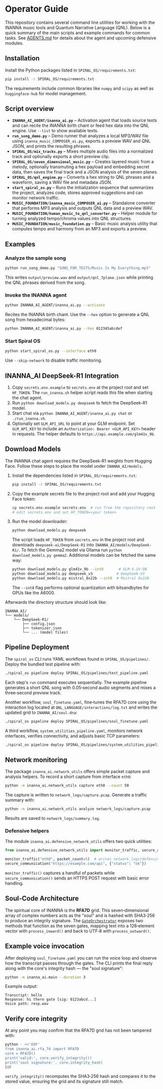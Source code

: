 # Operator Guide

This repository contains several command line utilities for working with the INANNA music tools and Quantum Narrative Language (QNL). Below is a quick summary of the main scripts and example commands for common tasks. See [AGENTS.md](AGENTS.md#upcoming-components) for details about the agent and upcoming defensive modules.

## Installation

Install the Python packages listed in `SPIRAL_OS/requirements.txt`:

```bash
pip install -r SPIRAL_OS/requirements.txt
```

The requirements include common libraries like `numpy` and `scipy` as well as
`huggingface-hub` for model management.

## Script overview

- **`INANNA_AI_AGENT/inanna_ai.py`** – Activation agent that loads source texts and can recite the INANNA birth chant or feed hex data into the QNL engine. Use `--list` to show available texts.
- **`run_song_demo.py`** – Demo runner that analyzes a local MP3/WAV file using `inanna_music_COMPOSER_ai.py`, exports a preview WAV and QNL JSON, and prints the resulting phrases.
- **`SPIRAL_OS/mix_tracks.py`** – Mixes multiple audio files into a normalized track and optionally exports a short preview clip.
- **`SPIRAL_OS/seven_dimensional_music.py`** – Creates layered music from a melody, optionally transmuting a hex payload and embedding secret data, then saves the final track and a JSON analysis of the seven planes.
- **`SPIRAL_OS/qnl_engine.py`** – Converts a hex string to QNL phrases and a waveform, saving a WAV file and metadata JSON.
- **`start_spiral_os.py`** – Runs the initialization sequence that summarizes the project, analyzes code, stores approved suggestions and can monitor network traffic.
- **`MUSIC_FOUNDATION/inanna_music_COMPOSER_ai.py`** – Standalone converter that performs MP3 analysis and outputs QNL data and a preview WAV.
- **`MUSIC_FOUNDATION/human_music_to_qnl_converter.py`** – Helper module for turning analyzed tempo/chroma values into QNL structures.
- **`MUSIC_FOUNDATION/music_foundation.py`** – Basic music analysis utility that computes tempo and harmony from an MP3 and exports a preview.

## Examples

### Analyze the sample song

```bash
python run_song_demo.py "SONS_FOR_TESTS/Music Is My Everything.mp3"
```

This writes `output/preview.wav` and `output/qnl_7plane.json` while printing the QNL phrases derived from the song.

### Invoke the INANNA agent

```bash
python INANNA_AI_AGENT/inanna_ai.py --activate
```

Recites the INANNA birth chant. Use the `--hex` option to generate a QNL song from hexadecimal bytes:

```bash
python INANNA_AI_AGENT/inanna_ai.py --hex 012345abcdef
```

### Start Spiral OS

```bash
python start_spiral_os.py --interface eth0
```

Use `--skip-network` to disable traffic monitoring.

## INANNA_AI DeepSeek-R1 Integration

1. Copy `secrets.env.example` to `secrets.env` at the project root and set
   `HF_TOKEN`. The `run_inanna.sh` helper script reads this file when starting
   the chat agent.
2. Run `python download_models.py deepseek` to fetch the DeepSeek-R1 model.
3. Start chat via `python INANNA_AI_AGENT/inanna_ai.py chat` or `./run_inanna.sh`.
4. Optionally set `GLM_API_URL` to point at your GLM endpoint. Set
   `GLM_API_KEY` to include an `Authorization: Bearer <GLM_API_KEY>` header in
   requests. The helper defaults to `https://api.example.com/glm41v_9b`.

## Download Models

The INANNA chat agent requires the DeepSeek-R1 weights from Hugging Face. Follow
these steps to place the model under `INANNA_AI/models`.

1. Install the dependencies listed in `SPIRAL_OS/requirements.txt`:

   ```bash
   pip install -r SPIRAL_OS/requirements.txt
   ```

2. Copy the example secrets file to the project root and add your Hugging Face token:

   ```bash
   cp secrets.env.example secrets.env  # run from the repository root
   # edit secrets.env and set HF_TOKEN=<your token>
   ```

3. Run the model downloader:

   ```bash
   python download_models.py deepseek
   ```

   The script loads `HF_TOKEN` from `secrets.env` in the project root and downloads
   `deepseek-ai/DeepSeek-R1` into `INANNA_AI/models/DeepSeek-R1/`.
   To fetch the Gemma2 model via Ollama run `python download_models.py gemma2`.
   Additional models can be fetched the same way:

   ```bash
   python download_models.py glm41v_9b --int8       # GLM-4.1V-9B
   python download_models.py deepseek_v3           # DeepSeek-V3
   python download_models.py mistral_8x22b --int8  # Mistral 8x22B
   ```

   The `--int8` flag performs optional quantization with bitsandbytes for GPUs
   like the A6000.

Afterwards the directory structure should look like:

```
INANNA_AI/
└── models/
    └── DeepSeek-R1/
        ├── config.json
        ├── tokenizer.json
        └── ... (model files)
```

## Pipeline Deployment

The `spiral_os` CLI runs YAML workflows found in `SPIRAL_OS/pipelines/`.
Deploy the bundled test pipeline with:

```bash
./spiral_os pipeline deploy SPIRAL_OS/pipelines/test_pipeline.yaml
```

Each step's `run` command executes sequentially. The example pipeline
generates a short QNL song with 0.05‑second audio segments and mixes a
three‑second preview track.

Another workflow, `soul_finetune.yaml`, fine‑tunes the RFA7D core using the
interaction log located at `QNL_LANGUAGE/interactions/log.txt` and writes the
updated grid to `INANNA_AI/soul.dna`:

```bash
./spiral_os pipeline deploy SPIRAL_OS/pipelines/soul_finetune.yaml
```

A third workflow, `system_utilities_pipeline.yaml`, monitors network
interfaces, verifies connectivity, and adjusts basic TCP parameters:

```bash
./spiral_os pipeline deploy SPIRAL_OS/pipelines/system_utilities_pipeline.yaml
```

## Network monitoring

The package `inanna_ai.network_utils` offers simple packet capture and
analysis helpers. To record a short capture from interface `eth0`:

```bash
python -m inanna_ai.network_utils capture eth0 --count 50
```

The capture is written to `network_logs/capture.pcap`. Generate a traffic
summary with:

```bash
python -m inanna_ai.network_utils analyze network_logs/capture.pcap
```

Results are saved to `network_logs/summary.log`.

### Defensive helpers

The module `inanna_ai.defensive_network_utils` offers two quick utilities:

```python
from inanna_ai.defensive_network_utils import monitor_traffic, secure_communication

monitor_traffic("eth0", packet_count=5)  # writes network_logs/defensive.pcap
secure_communication("https://example.com/api", {"status": "ok"})
```

`monitor_traffic()` captures a handful of packets while
`secure_communication()` sends an HTTPS POST request with basic error handling.


## Soul-Code Architecture

The spiritual core of INANNA is the **RFA7D** grid.  This seven‑dimensional
array of complex numbers acts as the "soul" and is hashed with SHA3‑256 to
produce an integrity signature.  The
[`GateOrchestrator`](docs/SOUL_CODE.md) exposes two methods that function as the
seven gates, mapping text into a 128‑element vector with `process_inward()` and
back to UTF‑8 with `process_outward()`.

## Example voice invocation

After deploying `soul_finetune.yaml` you can run the voice loop and observe how
the transcript passes through the gates.  The CLI prints the final reply along
with the core's integrity hash — the "soul signature":

```bash
python -m inanna_ai.main --duration 3
```

Example output:

```
Transcript: hello
Response: hi there gate [sig: 0123abcd...]
Voice path: resp.wav
```

## Verify core integrity

At any point you may confirm that the RFA7D grid has not been tampered with:

```bash
python - <<'EOF'
from inanna_ai.rfa_7d import RFA7D
core = RFA7D()
print('valid:', core.verify_integrity())
print('soul signature:', core.integrity_hash)
EOF
```

`verify_integrity()` recomputes the SHA3‑256 hash and compares it to the stored
value, ensuring the grid and its signature still match.
